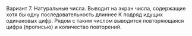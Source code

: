 Вариант 7.
Натуральные числа. Выводит на экран числа, содержащие хотя бы одну последовательность длиннее К подряд идущих одинаковых цифр. Рядом с таким числом выводится повторяющаяся цифра (прописью) и количество повторений.
